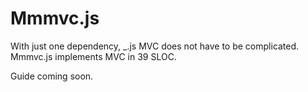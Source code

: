 Mmmvc.js
========
With just one dependency, \_.js 
MVC does not have to be complicated.
Mmmvc.js implements MVC in 39 SLOC.

Guide coming soon.
